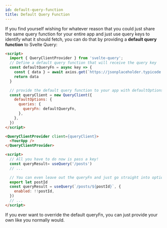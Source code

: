```yaml
---
id: default-query-function
title: Default Query Function
---
```


If you find yourself wishing for whatever reason that you could just share the same query function for your entire app and just use query keys to identify what it should fetch, you can do that by providing a **default query function** to Svelte Query:

```markdown
<script>
  import { QueryClientProvider } from 'svelte-query';
  // Define a default query function that will receive the query key
  const defaultQueryFn = async key => {
    const { data } = await axios.get(`https://jsonplaceholder.typicode.com${key}`)
    return data
  }

  // provide the default query function to your app with defaultOptions
  const queryClient = new QueryClient({
    defaultOptions: {
      queries: {
        queryFn: defaultQueryFn,
      },
    },
  })
</script>

<QueryClientProvider client={queryClient}>
  <YourApp />
</QueryClientProvider>

```
```markdown
<script>
  // All you have to do now is pass a key!
  const queryResult= useQuery('/posts')
  // ...

  // You can even leave out the queryFn and just go straight into options
  export let postId
  const queryResult = useQuery(`/posts/${postId}`, {
    enabled: !!postId,
  })
  // ...
</script>
```

If you ever want to override the default queryFn, you can just provide your own like you normally would.
